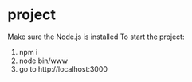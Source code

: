 # project
Make sure the Node.js is installed
To start the project: 
1. npm i
2. node bin/www
3. go to http://localhost:3000
